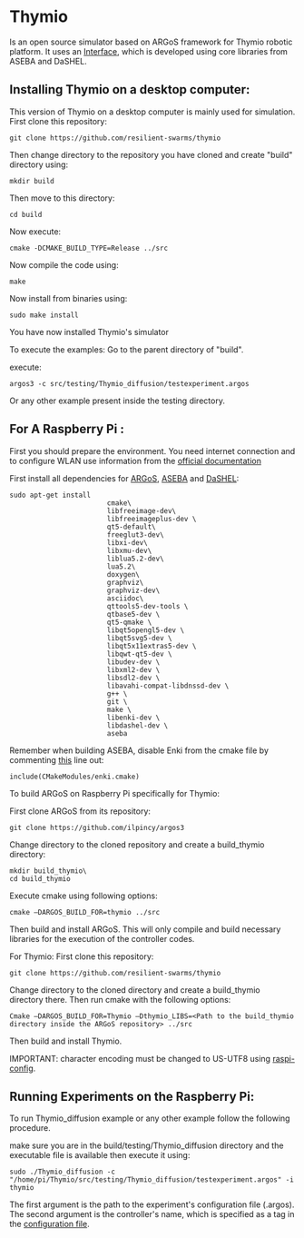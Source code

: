 # Thymio

Is an open source simulator based on ARGoS framework for Thymio robotic platform. It uses an [Interface](https://github.com/daneshtarapore/AsebaCppInterface), which is developed using core libraries from ASEBA and DaSHEL.

## Installing Thymio on a desktop computer:
This version of Thymio on a desktop computer is mainly used for simulation.
First clone this repository:

	git clone https://github.com/resilient-swarms/thymio

Then change directory to the repository you have cloned and create "build" directory using:

    mkdir build
    
Then move to this directory:

    cd build
    
Now execute:

    cmake -DCMAKE_BUILD_TYPE=Release ../src
    
Now compile the code using:

    make
    
Now install from binaries using:

    sudo make install
    
You have now installed Thymio's simulator

To execute the examples:
Go to the parent directory of "build".

execute:

    argos3 -c src/testing/Thymio_diffusion/testexperiment.argos

Or any other example present inside the testing directory.

## For A Raspberry Pi :
First you should prepare the environment. You need internet connection and to configure WLAN use information from the [official documentation](https://www.raspberrypi.org/documentation/configuration/wireless/wireless-cli.md)

First install all dependencies for [ARGoS](https://github.com/ilpincy/argos3), [ASEBA](https://github.com/aseba-community/aseba) and [DaSHEL](https://github.com/aseba-community/dashel):

	sudo apt-get install
                            cmake\
                            libfreeimage-dev\
                            libfreeimageplus-dev \
                            qt5-default\
                            freeglut3-dev\
                            libxi-dev\
                            libxmu-dev\
                            liblua5.2-dev\
                            lua5.2\
                            doxygen\
                            graphviz\
                            graphviz-dev\
                            asciidoc\
                            qttools5-dev-tools \
                            qtbase5-dev \
                            qt5-qmake \
                            libqt5opengl5-dev \
                            libqt5svg5-dev \
                            libqt5x11extras5-dev \
                            libqwt-qt5-dev \
                            libudev-dev \
                            libxml2-dev \
                            libsdl2-dev \
                            libavahi-compat-libdnssd-dev \
                            g++ \
                            git \
                            make \
                            libenki-dev \
                            libdashel-dev \
                            aseba 

Remember when building ASEBA, disable Enki from the cmake file by commenting [this](https://github.com/aseba-community/aseba/blob/85c2b3a679cb4137e24afaf88c55067c0f65eac7/CMakeLists.txt#L22) line out:

    include(CMakeModules/enki.cmake)

To build ARGoS on Raspberry Pi specifically for Thymio:

First clone ARGoS from its repository:

	git clone https://github.com/ilpincy/argos3

Change directory to the cloned repository and create a build_thymio directory:

	mkdir build_thymio\
	cd build_thymio

Execute cmake using following options:

    cmake –DARGOS_BUILD_FOR=thymio ../src 

Then build and install ARGoS. This will only compile and build necessary libraries for the execution of the controller codes.


For Thymio:
First clone this repository:

	git clone https://github.com/resilient-swarms/thymio

Change directory to the cloned directory and create a build_thymio directory there. Then run cmake with the following options:

    Cmake –DARGOS_BUILD_FOR=Thymio –Dthymio_LIBS=<Path to the build_thymio directory inside the ARGoS repository> ../src

Then build and install Thymio.

IMPORTANT: character encoding must be changed to US-UTF8 using [raspi-config](https://www.raspberrypi.org/documentation/configuration/raspi-config.md).

## Running Experiments on the Raspberry Pi:

To run Thymio_diffusion example or any other example follow the following procedure.

make sure you are in the build/testing/Thymio_diffusion directory and the executable file is available then execute it using:

    sudo ./Thymio_diffusion -c "/home/pi/Thymio/src/testing/Thymio_diffusion/testexperiment.argos" -i thymio

The first argument is the path to the experiment's configuration file (.argos). The second argument is the controller's name, which is specified as a tag in the [configuration file](https://github.com/daneshtarapore/Thymio/blob/6ab255c84a1a258e4a0cf1bd8c7dead4feb64bf1/src/testing/Thymio_diffusion/testexperiment.argos#L19).

